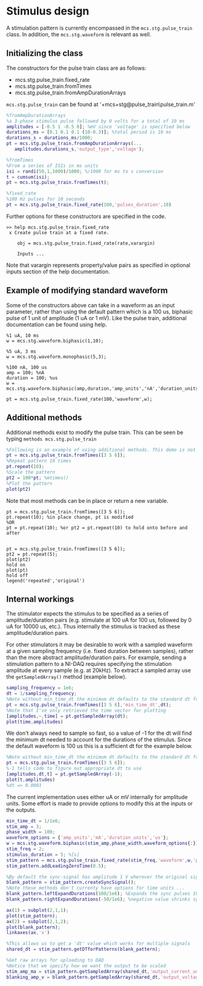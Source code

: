 # Stimulus design

A stimulation pattern is currently encompassed in the `mcs.stg.pulse_train` class. In addition, the `mcs.stg.waveform` is relevant as well.

## Initializing the class

The constructors for the pulse train class are as follows:
- mcs.stg.pulse_train.fixed_rate
- mcs.stg.pulse_train.fromTimes
- mcs.stg.pulse_train.fromAmpDurationArrays

`mcs.stg.pulse_train` can be found at '\+mcs\+stg\@pulse_train\pulse_train.m'

```matlab
%fromAmpDurationArrays
%a 3-phase stimulus pulse followed by 0 volts for a total of 10 ms
amplitudes = [-0.5 1 -0.5 0]; %mV since 'voltage' is specified below
durations_ms = [0.1 0.1 0.1 (10-0.3)]; %total period is 10 ms
durations_s = durations_ms/1000;
pt = mcs.stg.pulse_train.fromAmpDurationArrays(...
   amplitudes,durations_s,'output_type','voltage');

%fromTimes
%From a series of ISIs in ms units
isi = randi(50,1,1000)/1000; %/1000 for ms to s conversion
t = cumsum(isi);
pt = mcs.stg.pulse_train.fromTimes(t);

%fixed_rate
%100 Hz pulses for 10 seconds
pt = mcs.stg.pulse_train.fixed_rate(100,'pulses_duration',10)
```

Further options for these constructors are specified in the code.

```
>> help mcs.stg.pulse_train.fixed_rate
 x Create pulse train at a fixed rate.
 
    obj = mcs.stg.pulse_train.fixed_rate(rate,varargin)
 
    Inputs ...
```

Note that varargin represents property/value pairs as specified in optional inputs section of the help documentation.

## Example of modifying standard waveform

Some of the constructors above can take in a waveform as an input parameter, rather than using the default pattern which is a 100 us, biphasic pulse of 1 unit of amplitude (1 uA or 1 mV). Like the pulse train, additional documentation can be found using help.

```
%1 uA, 10 ms
w = mcs.stg.waveform.biphasic(1,10);

%5 uA, 3 ms
w = mcs.stg.waveform.monophasic(5,3);

%100 nA, 100 us
amp = 100; %nA
duration = 100; %us
w = mcs.stg.waveform.biphasic(amp,duration,'amp_units','nA','duration_units','us')

pt = mcs.stg.pulse_train.fixed_rate(100,'waveform',w);
```

## Additional methods

Additional methods exist to modify the pulse train. This can be seen be typing `methods mcs.stg.pulse_train`

```matlab
%Following is an example of using additional methods. This demo is not currently comprehensive ...
pt = mcs.stg.pulse_train.fromTimes([3 5 6]);
%Repeat pattern 10 times
pt.repeat(10);
%Scale the pattern
pt2 = 100*pt; %mtimes()
%Plot the pattern
plot(pt2)
```

Note that most methods can be in place or return a new variable.
```
pt = mcs.stg.pulse_train.fromTimes([3 5 6]);
pt.repeat(10); %in place change, pt is modified
%OR
pt = pt.repeat(10); %or pt2 = pt.repeat(10) to hold onto before and after


pt = mcs.stg.pulse_train.fromTimes([3 5 6]);
pt2 = pt.repeat(5);
plot(pt2)
hold on
plot(pt)
hold off
legend('repeated','original')
```

## Internal workings

The stimulator expects the stimulus to be specified as a series of amplitude/duration pairs (e.g. stimulate at 100 uA for 100 us, followed by 0 uA for 10000 us, etc.). Thus internally the stimulus is tracked as these amplitude/duration pairs.

For other stimulators it may be desirable to work with a sampled waveform at a given sampling frequency (i.e. fixed duration between samples), rather than the more abstract amplitude/duration pairs. For example, sending a stimulation pattern to a NI-DAQ requires specifying the stimulation amplitude at every sample (e.g. at 20kHz). To extract a sampled array use the `getSampledArray()` method (example below).

```matlab
sampling_frequency = 1e6;
dt = 1/sampling_frequency;
%Note without min_time_dt the minimum dt defaults to the standard dt for MCS stimulators which is 20 us
pt = mcs.stg.pulse_train.fromTimes([3 5 6],'min_time_dt',dt);
%Note that I've only retrieved the time vector for plotting
[amplitudes,~,time] = pt.getSampledArray(dt);
plot(time,amplitudes)
```

We don't always need to sample so fast, so a value of -1 for the dt will find the minimum dt needed to account for the durations of the stimulus. Since the default waveform is 100 us this is a sufficient dt for the example below.

```matlab
%Note without min_time_dt the minimum dt defaults to the standard dt for MCS stimulators which is 20 us
pt = mcs.stg.pulse_train.fromTimes([3 5 6]);
%-1 tells code to figure out appropriate dt to use
[amplitudes,dt,t] = pt.getSampledArray(-1);
plot(t,amplitudes)
%dt => 0.0001
```

The current implementation uses either uA or mV internally for amplitude units. Some effort is made to provide options to modify this at the inputs or the outputs. 

```matlab
min_time_dt = 1/1e6;
stim_amp = 3;
phase_width = 100;
waveform_options = {'amp_units','mA','duration_units','us'};
w = mcs.stg.waveform.biphasic(stim_amp,phase_width,waveform_options{:});
stim_freq = 2;
stimulus_duration = 5; %[s]
stim_pattern = mcs.stg.pulse_train.fixed_rate(stim_freq,'waveform',w,'pulses_duration',stimulus_duration,'min_time_dt',min_time_dt);
stim_pattern.addLeadingZeroTime(0.5);

%By default the sync-signal has amplitude 1 V wherever the original signals are not zero
blank_pattern = stim_pattern.createSyncSignal();
%Note these methods don't currenty have options for time units ...
blank_pattern.leftExpandDurations(100/1e6); %Expands the sync pulses 100 us to the left - i.e. turns on 100 us before stim pulse
blank_pattern.rightExpandDurations(-50/1e6); %negative value shrinks sync pulse, turns off 50 us before stim pulse

ax(1) = subplot(2,1,1);
plot(stim_pattern);
ax(2) = subplot(2,1,2);
plot(blank_pattern);
linkaxes(ax,'x')

%This allows us to get a 'dt' value which works for multiple signals
shared_dt = stim_pattern.getDTforPatterns(blank_pattern);

%Get raw arrays for uploading to DAQ
%Notice that we specify how we want the output to be scaled
stim_amp_ma = stim_pattern.getSampledArray(shared_dt,'output_current_units','mA');
blanking_amp_v = blank_pattern.getSampledArray(shared_dt,'output_voltage_units','V');
```


